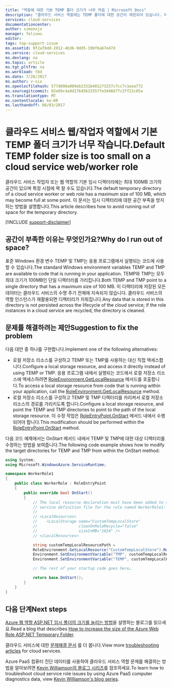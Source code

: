 ```yaml
---
title: "역할에 대한 기본 TEMP 폴더 크기가 너무 작음 | Microsoft Docs"
description: "클라우드 서비스 역할에는 TEMP 폴더에 대한 공간이 제한되어 있습니다. 이 문서에서는 공간 부족을 방지하는 방법을 몇 가지 제안합니다."
services: cloud-services
documentationcenter: 
author: simonxjx
manager: felixwu
editor: 
tags: top-support-issue
ms.assetid: 9f2af8dd-2012-4b36-9dd5-19bf6a67e47d
ms.service: cloud-services
ms.devlang: na
ms.topic: article
ms.tgt_pltfrm: na
ms.workload: tbd
ms.date: 7/26/2017
ms.author: v-six
ms.openlocfilehash: 577d090a009eb2331b401273257c7cc7c1eea772
ms.sourcegitcommit: 02e69c4a9d17645633357fe3d46677c2ff22c85a
ms.translationtype: MT
ms.contentlocale: ko-KR
ms.lasthandoff: 08/03/2017
---
```

# <a name="default-temp-folder-size-is-too-small-on-a-cloud-service-webworker-role"></a><span data-ttu-id="d708e-104">클라우드 서비스 웹/작업자 역할에서 기본 TEMP 폴더 크기가 너무 작습니다.</span><span class="sxs-lookup"><span data-stu-id="d708e-104">Default TEMP folder size is too small on a cloud service web/worker role</span></span>
<span data-ttu-id="d708e-105">클라우드 서비스 작업자 또는 웹 역할의 기본 임시 디렉터리에는 최대 100MB 크기의 공간이 있으며 특정 시점에 꽉 찰 수도 있습니다.</span><span class="sxs-lookup"><span data-stu-id="d708e-105">The default temporary directory of a cloud service worker or web role has a maximum size of 100 MB, which may become full at some point.</span></span> <span data-ttu-id="d708e-106">이 문서는 임시 디렉터리에 대한 공간 부족을 방지하는 방법을 설명합니다.</span><span class="sxs-lookup"><span data-stu-id="d708e-106">This article describes how to avoid running out of space for the temporary directory.</span></span>

[!INCLUDE [support-disclaimer](../../includes/support-disclaimer.md)]

## <a name="why-do-i-run-out-of-space"></a><span data-ttu-id="d708e-107">공간이 부족한 이유는 무엇인가요?</span><span class="sxs-lookup"><span data-stu-id="d708e-107">Why do I run out of space?</span></span>
<span data-ttu-id="d708e-108">표준 Windows 환경 변수 TEMP 및 TMP는 응용 프로그램에서 실행되는 코드에 사용할 수 있습니다.</span><span class="sxs-lookup"><span data-stu-id="d708e-108">The standard Windows environment variables TEMP and TMP are available to code that is running in your application.</span></span> <span data-ttu-id="d708e-109">TEMP와 TMP는 모두 최대 크기가 100MB인 단일 디렉터리를 가리킵니다.</span><span class="sxs-lookup"><span data-stu-id="d708e-109">Both TEMP and TMP point to a single directory that has a maximum size of 100 MB.</span></span> <span data-ttu-id="d708e-110">이 디렉터리에 저장된 모든 데이터는 클라우드 서비스의 수명 주기 전체에 지속되지 않습니다. 클라우드 서비스의 역할 인스턴스가 재활용되면 디렉터리가 지워집니다.</span><span class="sxs-lookup"><span data-stu-id="d708e-110">Any data that is stored in this directory is not persisted across the lifecycle of the cloud service; if the role instances in a cloud service are recycled, the directory is cleaned.</span></span>

## <a name="suggestion-to-fix-the-problem"></a><span data-ttu-id="d708e-111">문제를 해결하려는 제안</span><span class="sxs-lookup"><span data-stu-id="d708e-111">Suggestion to fix the problem</span></span>
<span data-ttu-id="d708e-112">다음 대안 중 하나를 구현합니다.</span><span class="sxs-lookup"><span data-stu-id="d708e-112">Implement one of the following alternatives:</span></span>

* <span data-ttu-id="d708e-113">로컬 저장소 리소스를 구성하고 TEMP 또는 TMP를 사용하는 대신 직접 액세스합니다.</span><span class="sxs-lookup"><span data-stu-id="d708e-113">Configure a local storage resource, and access it directly instead of using TEMP or TMP.</span></span> <span data-ttu-id="d708e-114">응용 프로그램 내에서 실행되는 코드에서 로컬 저장소 리소스에 액세스하려면 [RoleEnvironment.GetLocalResource](https://msdn.microsoft.com/library/microsoft.windowsazure.serviceruntime.roleenvironment.getlocalresource.aspx) 메서드를 호출합니다.</span><span class="sxs-lookup"><span data-stu-id="d708e-114">To access a local storage resource from code that is running within your application, call the [RoleEnvironment.GetLocalResource](https://msdn.microsoft.com/library/microsoft.windowsazure.serviceruntime.roleenvironment.getlocalresource.aspx) method.</span></span>
* <span data-ttu-id="d708e-115">로컬 저장소 리소스를 구성하고 TEMP 및 TMP 디렉터리를 카리켜서 로컬 저장소 리소스의 경로를 가리키도록 합니다.</span><span class="sxs-lookup"><span data-stu-id="d708e-115">Configure a local storage resource, and point the TEMP and TMP directories to point to the path of the local storage resource.</span></span> <span data-ttu-id="d708e-116">이 수정 작업은 [RoleEntryPoint.OnStart](https://msdn.microsoft.com/library/microsoft.windowsazure.serviceruntime.roleentrypoint.onstart.aspx) 메서드 내에서 수행되어야 합니다.</span><span class="sxs-lookup"><span data-stu-id="d708e-116">This modification should be performed within the [RoleEntryPoint.OnStart](https://msdn.microsoft.com/library/microsoft.windowsazure.serviceruntime.roleentrypoint.onstart.aspx) method.</span></span>

<span data-ttu-id="d708e-117">다음 코드 예제에서는 OnStart 메서드 내에서 TEMP 및 TMP에 대한 대상 디렉터리를 수정하는 방법을 보여줍니다.</span><span class="sxs-lookup"><span data-stu-id="d708e-117">The following code example shows how to modify the target directories for TEMP and TMP from within the OnStart method:</span></span>

```csharp
using System;
using Microsoft.WindowsAzure.ServiceRuntime;

namespace WorkerRole1
{
    public class WorkerRole : RoleEntryPoint
    {
        public override bool OnStart()
        {
            // The local resource declaration must have been added to the
            // service definition file for the role named WorkerRole1:
            //
            // <LocalResources>
            //    <LocalStorage name="CustomTempLocalStore"
            //                  cleanOnRoleRecycle="false"
            //                  sizeInMB="1024" />
            // </LocalResources>

            string customTempLocalResourcePath =
            RoleEnvironment.GetLocalResource("CustomTempLocalStore").RootPath;
            Environment.SetEnvironmentVariable("TMP", customTempLocalResourcePath);
            Environment.SetEnvironmentVariable("TEMP", customTempLocalResourcePath);

            // The rest of your startup code goes here…

            return base.OnStart();
        }
    }
}
```

## <a name="next-steps"></a><span data-ttu-id="d708e-118">다음 단계</span><span class="sxs-lookup"><span data-stu-id="d708e-118">Next steps</span></span>
<span data-ttu-id="d708e-119">[Azure 웹 역할 ASP.NET 임시 폴더의 크기를 늘리는 방법](http://blogs.msdn.com/b/kwill/archive/2011/07/18/how-to-increase-the-size-of-the-windows-azure-web-role-asp-net-temporary-folder.aspx)을 설명하는 블로그를 읽으세요.</span><span class="sxs-lookup"><span data-stu-id="d708e-119">Read a blog that describes [How to increase the size of the Azure Web Role ASP.NET Temporary Folder](http://blogs.msdn.com/b/kwill/archive/2011/07/18/how-to-increase-the-size-of-the-windows-azure-web-role-asp-net-temporary-folder.aspx).</span></span>

<span data-ttu-id="d708e-120">클라우드 서비스에 대한 [문제해결 문서](/?tag=top-support-issue&product=cloud-services) 를 더 봅니다.</span><span class="sxs-lookup"><span data-stu-id="d708e-120">View more [troubleshooting articles](/?tag=top-support-issue&product=cloud-services) for cloud services.</span></span>

<span data-ttu-id="d708e-121">Azure PaaS 컴퓨터 진단 데이터를 사용하여 클라우드 서비스 역할 문제를 해결하는 방법을 알아보려면 [Kevin Williamson의 블로그 시리즈](http://blogs.msdn.com/b/kwill/archive/2013/08/09/windows-azure-paas-compute-diagnostics-data.aspx)를 참조하세요.</span><span class="sxs-lookup"><span data-stu-id="d708e-121">To learn how to troubleshoot cloud service role issues by using Azure PaaS computer diagnostics data, view [Kevin Williamson's blog series](http://blogs.msdn.com/b/kwill/archive/2013/08/09/windows-azure-paas-compute-diagnostics-data.aspx).</span></span>
